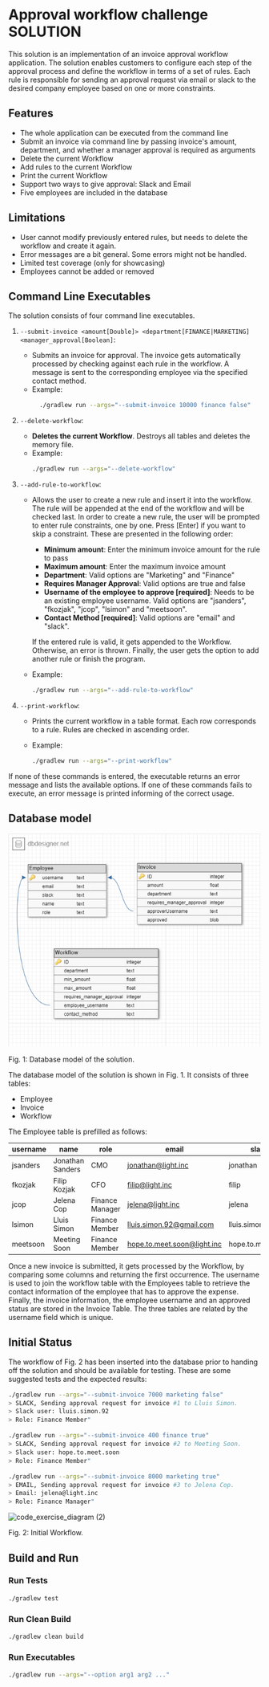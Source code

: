 # Approval workflow challenge SOLUTION

This solution is an implementation of an invoice approval workflow application. 
The solution enables customers to configure each step of the approval process and define the workflow in terms of a set of rules. 
Each rule is responsible for sending an approval request via email or slack to the desired company employee based on one or more constraints.

## Features

- The whole application can be executed from the command line
- Submit an invoice via command line by passing invoice's amount, department, and whether a manager approval is required as arguments
- Delete the current Workflow
- Add rules to the current Workflow
- Print the current Workflow
- Support two ways to give approval: Slack and Email
- Five employees are included in the database

## Limitations

- User cannot modify previously entered rules, but needs to delete the workflow and create it again.
- Error messages are a bit general. Some errors might not be handled.
- Limited test coverage (only for showcasing)
- Employees cannot be added or removed

## Command Line Executables

The solution consists of four command line executables.
1. `--submit-invoice <amount[Double]> <department[FINANCE|MARKETING] <manager_approval[Boolean]`:
   * Submits an invoice for approval. The invoice gets automatically processed by checking
against each rule in the workflow. A message is sent to the corresponding employee
via the specified contact method.
   * Example: 
     ```sh
       ./gradlew run --args="--submit-invoice 10000 finance false"
     ```
2. `--delete-workflow`:
   * **Deletes the current Workflow**. Destroys all tables and deletes the memory file.
   * Example:
     ```sh 
     ./gradlew run --args="--delete-workflow"
     ```
3. `--add-rule-to-workflow`:
   * Allows the user to create a new rule and insert it into the workflow. 
   The rule will be appended at the end of the workflow and will be checked last.
   In order to create a new rule, the user will be prompted to enter rule constraints, one by one.
   Press [Enter] if you want to skip a constraint. These are presented in the following order:
     * **Minimum amount**: Enter the minimum invoice amount for the rule to pass
     * **Maximum amount**: Enter the maximum invoice amount
     * **Department**: Valid options are "Marketing" and "Finance"
     * **Requires Manager Approval**: Valid options are true and false
     * **Username of the employee to approve [required]**: Needs to be an existing employee username. Valid options are 
   "jsanders", "fkozjak", "jcop", "lsimon" and "meetsoon".
     * **Contact Method [required]**: Valid options are "email" and "slack".
     
     If the entered rule is valid, it gets appended to the Workflow. Otherwise, an error 
     is thrown. Finally, the user gets the option to add another rule or finish the program.

   * Example:
     ```sh
     ./gradlew run --args="--add-rule-to-workflow"
     ```

4. `--print-workflow`:
    * Prints the current workflow in a table format. Each row corresponds to a 
   rule. Rules are checked in ascending order.

    * Example:
      ```sh
      ./gradlew run --args="--print-workflow"
      ```
If none of these commands is entered, the executable returns an error message 
and lists the available options. If one of these commands fails to execute,
an error message is printed informing of the correct usage.

## Database model

![database_model](light-be-challenge-schema.png)

Fig. 1: Database model of the solution.

The database model of the solution is shown in Fig. 1. It consists of three tables: 

* Employee
* Invoice
* Workflow

The Employee table is prefilled as follows: 

| username | name             | role            | email                       | slack             | 
|----------|------------------|-----------------|-----------------------------|-------------------|
| jsanders | Jonathan Sanders | CMO             | jonathan@light.inc          | jonathan          |
| fkozjak  | Filip Kozjak     | CFO             | filip@light.inc             | filip             |
| jcop     | Jelena Cop       | Finance Manager | jelena@light.inc            | jelena            |
| lsimon   | Lluis Simon      | Finance Member  | lluis.simon.92@gmail.com    | lluis.simon.92    |
| meetsoon | Meeting Soon     | Finance Member  | hope.to.meet.soon@light.inc | hope.to.meet.soon |

Once a new invoice is submitted, it gets processed by the Workflow, by comparing some columns
and returning the first occurrence. The username is used to join the workflow table
with the Employees table to retrieve the contact information of the employee that has to approve the expense.
Finally, the invoice information, the employee username and an approved status are stored in the Invoice Table.
The three tables are related by the username field which is unique.

## Initial Status

The workflow of Fig. 2 has been inserted into the database prior to handing off the solution
and should be available for testing. These are some suggested tests and the expected results:

```sh
./gradlew run --args="--submit-invoice 7000 marketing false"
> SLACK, Sending approval request for invoice #1 to Lluis Simon.
> Slack user: lluis.simon.92
> Role: Finance Member"
```
```sh
./gradlew run --args="--submit-invoice 400 finance true"
> SLACK, Sending approval request for invoice #2 to Meeting Soon.
> Slack user: hope.to.meet.soon
> Role: Finance Member"
```

```sh
./gradlew run --args="--submit-invoice 8000 marketing true"
> EMAIL, Sending approval request for invoice #3 to Jelena Cop.
> Email: jelena@light.inc
> Role: Finance Manager"
```

![code_exercise_diagram (2)](https://user-images.githubusercontent.com/112865589/191920630-6c4e8f8e-a8d9-42c2-b31e-ab2c881ed297.jpg)

Fig. 2: Initial Workflow.

## Build and Run

### Run Tests

```sh
./gradlew test
```

### Run Clean Build
```sh
./gradlew clean build
```

### Run Executables
```sh
./gradlew run --args="--option arg1 arg2 ..."
```